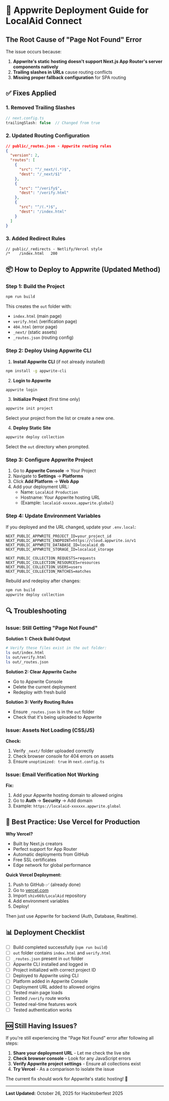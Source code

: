 # 🚀 Appwrite Deployment Guide for LocalAid Connect

## The Root Cause of "Page Not Found" Error

The issue occurs because:
1. **Appwrite's static hosting doesn't support Next.js App Router's server components natively**
2. **Trailing slashes in URLs** cause routing conflicts
3. **Missing proper fallback configuration** for SPA routing

## ✅ Fixes Applied

### 1. Removed Trailing Slashes
```typescript
// next.config.ts
trailingSlash: false  // Changed from true
```

### 2. Updated Routing Configuration
```json
// public/_routes.json - Appwrite routing rules
{
  "version": 2,
  "routes": [
    {
      "src": "^/_next/(.*)$",
      "dest": "/_next/$1"
    },
    {
      "src": "^/verify$",
      "dest": "/verify.html"
    },
    {
      "src": "^/(.*)$",
      "dest": "/index.html"
    }
  ]
}
```

### 3. Added Redirect Rules
```
// public/_redirects - Netlify/Vercel style
/*    /index.html   200
```

## 📦 How to Deploy to Appwrite (Updated Method)

### Step 1: Build the Project

```bash
npm run build
```

This creates the `out` folder with:
- `index.html` (main page)
- `verify.html` (verification page)
- `404.html` (error page)
- `_next/` (static assets)
- `_routes.json` (routing config)

### Step 2: Deploy Using Appwrite CLI

1. **Install Appwrite CLI** (if not already installed)
```bash
npm install -g appwrite-cli
```

2. **Login to Appwrite**
```bash
appwrite login
```

3. **Initialize Project** (first time only)
```bash
appwrite init project
```

Select your project from the list or create a new one.

4. **Deploy Static Site**
```bash
appwrite deploy collection
```

Select the `out` directory when prompted.

### Step 3: Configure Appwrite Project

1. Go to **Appwrite Console** → Your Project
2. Navigate to **Settings** → **Platforms**
3. Click **Add Platform** → **Web App**
4. Add your deployment URL:
   - Name: `LocalAid Production`
   - Hostname: Your Appwrite hosting URL
   - (Example: `localaid-xxxxxx.appwrite.global`)

### Step 4: Update Environment Variables

If you deployed and the URL changed, update your `.env.local`:

```env
NEXT_PUBLIC_APPWRITE_PROJECT_ID=your_project_id
NEXT_PUBLIC_APPWRITE_ENDPOINT=https://cloud.appwrite.io/v1
NEXT_PUBLIC_APPWRITE_DATABASE_ID=localaid_db
NEXT_PUBLIC_APPWRITE_STORAGE_ID=localaid_storage

NEXT_PUBLIC_COLLECTION_REQUESTS=requests
NEXT_PUBLIC_COLLECTION_RESOURCES=resources
NEXT_PUBLIC_COLLECTION_USERS=users
NEXT_PUBLIC_COLLECTION_MATCHES=matches
```

Rebuild and redeploy after changes:
```bash
npm run build
appwrite deploy collection
```

## 🔍 Troubleshooting

### Issue: Still Getting "Page Not Found"

**Solution 1: Check Build Output**
```bash
# Verify these files exist in the out folder:
ls out/index.html
ls out/verify.html
ls out/_routes.json
```

**Solution 2: Clear Appwrite Cache**
- Go to Appwrite Console
- Delete the current deployment
- Redeploy with fresh build

**Solution 3: Verify Routing Rules**
- Ensure `_routes.json` is in the `out` folder
- Check that it's being uploaded to Appwrite

### Issue: Assets Not Loading (CSS/JS)

**Check:**
1. Verify `_next/` folder uploaded correctly
2. Check browser console for 404 errors on assets
3. Ensure `unoptimized: true` in `next.config.ts`

### Issue: Email Verification Not Working

**Fix:**
1. Add your Appwrite hosting domain to allowed origins
2. Go to **Auth** → **Security** → Add domain
3. Example: `https://localaid-xxxxxx.appwrite.global`

## 🎯 Best Practice: Use Vercel for Production

**Why Vercel?**
- Built by Next.js creators
- Perfect support for App Router
- Automatic deployments from GitHub
- Free SSL certificates
- Edge network for global performance

**Quick Vercel Deployment:**
1. Push to GitHub ✅ (already done)
2. Go to [vercel.com](https://vercel.com)
3. Import `shiv669/LocalAid` repository
4. Add environment variables
5. Deploy!

Then just use Appwrite for backend (Auth, Database, Realtime).

## 📊 Deployment Checklist

- [ ] Build completed successfully (`npm run build`)
- [ ] `out` folder contains `index.html` and `verify.html`
- [ ] `_routes.json` present in `out` folder
- [ ] Appwrite CLI installed and logged in
- [ ] Project initialized with correct project ID
- [ ] Deployed to Appwrite using CLI
- [ ] Platform added in Appwrite Console
- [ ] Deployment URL added to allowed origins
- [ ] Tested main page loads
- [ ] Tested `/verify` route works
- [ ] Tested real-time features work
- [ ] Tested authentication works

## 🆘 Still Having Issues?

If you're still experiencing the "Page Not Found" error after following all steps:

1. **Share your deployment URL** - Let me check the live site
2. **Check browser console** - Look for any JavaScript errors
3. **Verify Appwrite project settings** - Ensure all collections exist
4. **Try Vercel** - As a comparison to isolate the issue

The current fix should work for Appwrite's static hosting! 🎉

---

**Last Updated:** October 26, 2025 for Hacktoberfest 2025

